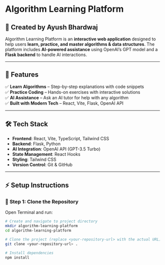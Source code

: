 # Algorithm Learning Platform

## 📌 Created by Ayush Bhardwaj

Algorithm Learning Platform is an **interactive web application** designed to help users **learn, practice, and master algorithms & data structures**. The platform includes **AI-powered assistance** using OpenAI’s GPT model and a **Flask backend** to handle AI interactions.

---

## 🚀 **Features**
✅ **Learn Algorithms** – Step-by-step explanations with code snippets  
✅ **Practice Coding** – Hands-on exercises with interactive solutions  
✅ **AI Assistance** – Ask an AI tutor for help with any algorithm  
✅ **Built with Modern Tech** – React, Vite, Flask, OpenAI API  

---

## 🛠 **Tech Stack**
- **Frontend**: React, Vite, TypeScript, Tailwind CSS  
- **Backend**: Flask, Python  
- **AI Integration**: OpenAI API (GPT-3.5 Turbo)  
- **State Management**: React Hooks  
- **Styling**: Tailwind CSS  
- **Version Control**: Git & GitHub  

---

## ⚡ **Setup Instructions**

### 🔹 **Step 1: Clone the Repository**
Open Terminal and run:

```bash
# Create and navigate to project directory
mkdir algorithm-learning-platform
cd algorithm-learning-platform

# Clone the project (replace <your-repository-url> with the actual URL)
git clone <your-repository-url> .

# Install dependencies
npm install
